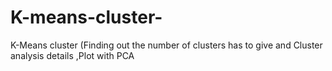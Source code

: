 # K-means-cluster-
K-Means cluster (Finding out the number of clusters  has to give and Cluster analysis details ,Plot with PCA 
